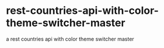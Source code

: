 # rest-countries-api-with-color-theme-switcher-master
a rest countries api with color theme switcher master
